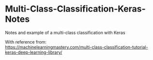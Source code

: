 # Multi-Class-Classification-Keras-Notes
Notes and example of a multi-class classification with Keras

With reference from: <br>
https://machinelearningmastery.com/multi-class-classification-tutorial-keras-deep-learning-library/
